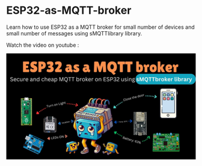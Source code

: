 # ESP32-as-MQTT-broker
Learn how to use ESP32 as a MQTT broker for small number of devices and small number of messages using sMQTTlibrary library.

Watch the video on youtube :

[![ESP32 as MQTT broker](https://github.com/HighVoltages/ESP32-MQTT-broker/blob/main/ESP32%20as%20MQTT%20using%20sMQTTbroker.jpg?raw=true)](https://youtu.be/ji_nfVEI25g "ESP32 as MQTT broker")
